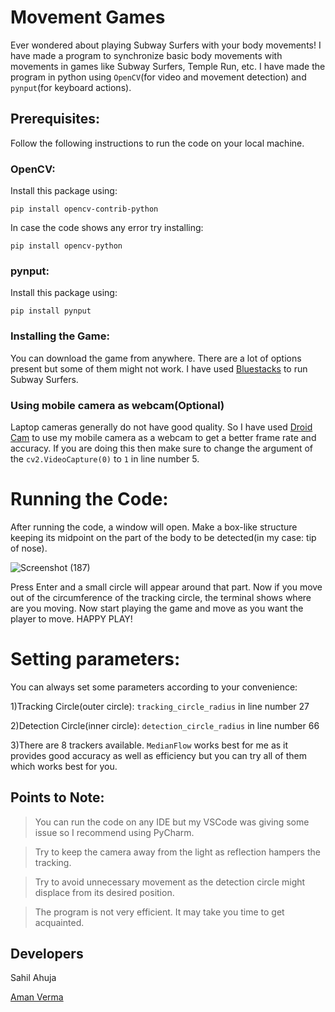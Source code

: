 # Movement Games
Ever wondered about playing Subway Surfers with your body movements! I have made a program to synchronize basic body movements with movements in games like Subway Surfers, Temple Run, etc.
I have made the program in python using `OpenCV`(for video and movement detection) and `pynput`(for keyboard actions). 
## Prerequisites:
Follow the following instructions to run the code on your local machine.

### OpenCV:
Install this package using:

`pip install opencv-contrib-python`

In case the code shows any error try installing:

`pip install opencv-python`
### pynput:
Install this package using:

`pip install pynput`

### Installing the Game:
You can download the game from anywhere. There are a lot of options present but some of them might not work. I have used [Bluestacks](https://www.bluestacks.com/?utm_source=cdn3&utm_medium=waf) to run Subway Surfers.

### Using mobile camera as webcam(Optional)
Laptop cameras generally do not have good quality. So I have used [Droid Cam](https://droidcam.en.softonic.com/) to use my mobile camera as a webcam to get a better frame rate and accuracy. If you are doing this then make sure to change the argument of the `cv2.VideoCapture(0)` to `1` in line number 5.
# Running the Code:
After running the code, a window will open. Make a box-like structure keeping its midpoint on the part of the body to be detected(in my case: tip of nose). 

![Screenshot (187)](https://user-images.githubusercontent.com/67066785/107855213-0628c280-6e47-11eb-92a3-411a185257fc.png)

Press Enter and a small circle will appear around that part. Now if you move out of the circumference of the tracking circle, the terminal shows where are you moving. Now start playing the game and move as you want the player to move. HAPPY PLAY!
# Setting parameters:
You can always set some parameters according to your convenience:

1)Tracking Circle(outer circle): `tracking_circle_radius` in line number 27

2)Detection Circle(inner circle): `detection_circle_radius` in line number 66

3)There are 8 trackers available. `MedianFlow` works best for me as it provides good accuracy as well as efficiency but you can try all of them which works best for you.  
## Points to Note:
>You can run the code on any IDE but my VSCode was giving some issue so I recommend using PyCharm.

>Try to keep the camera away from the light as reflection hampers the tracking.

>Try to avoid unnecessary movement as the detection circle might displace from its desired position.

>The program is not very efficient. It may take you time to get acquainted.

## Developers
Sahil Ahuja

[Aman Verma](https://github.com/Aman-Verma-28)
